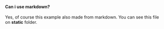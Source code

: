 #### Can i use markdown?

Yes, of course this example also made from markdown. You can see this file on **static** folder.
